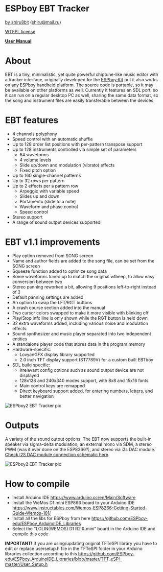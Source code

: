 # ESPboy EBT Tracker
[by shiru8bit](https://shiru.untergrund.net) (shiru@mail.ru) 

[WTFPL license](https://ru.wikipedia.org/wiki/WTFPL)

**[User Manual](https://github.com/ESPboy-edu/ESPboy_EBT_Tracker/blob/main/EBT%20-%20ESPboy%20tracker.pdf?raw=true)**

# About

EBT is a tiny, minimalistic, yet quite powerful chiptune-like music editor with a tracker interface, originally developed for the [ESPboy:Kit](https://www.espboy.com) but it also works on any ESPboy handheld platform.
The source code is portable, so it may be available on other platforms as well. Currently it features an SDL port, so it can run on a regular desktop PC as well, sharing the same data format, so the song and instrument files are easily transferable between the devices.

# EBT features
- 4 channels polyphony
- Speed control with an automatic shuffle
- Up to 128 order list positions with per-pattern transpose support
- Up to 128 instruments controlled via simple set of parameters
    - 64 waveforms
    - 4 volume levels
    - Slide up/down and modulation (vibrato) effects
    - Fixed pitch option
- Up to 160 single-channel patterns
- Up to 32 rows per pattern
- Up to 2 effects per a pattern row
    - Arpeggio with variable speed
    - Slides up and down
    - Portamento (slide to a note)
    - Waveform and phase control
    - Speed control
- Stereo support
- A range of sound output devices supported


# EBT v1.1 improvements
- Play option removed from SONG screen
- Name and author fields are added to the song file, can be set from the SONG screen
- Squeeze function added to optimize song data
- Some waveforms tuned up to match the original wtbeep, to allow easy conversion
between two
- Stereo panning reworked a bit, allowing 9 positions left-to-right instead of 3
- Default panning settings are added
- An option to swap the LFT/RGT buttons
- A crash course section added into the manual
- Two cursor colors swapped to make it more visible with blinking off
- Play/Stop info line is only shown while the RGT button is held down
- 32 extra waveforms added, including various noise and modulation effects
- Sound synthesizer and music player separated into two independent entities
- A standalone player code that stores data in the program memory
- Hardware-specific:
    - LovyanGFX display library supported
    - 2.0 inch TFT display support (ST7789V) for a custom built EBTboy
- SDL build specific:
    - Irrelevant config options such as sound output device are not displayed
    - 128x128 and 240x340 modes support, with 8x8 and 15x16 fonts
    - Main control keys are remapped
    - Direct keyboard support added, for entering numbers, letters, and better
navigation


![ESPboy2 EBT Tracker pic](https://github.com/ESPboy-edu/ESPboy_EBT_Tracker/blob/main/ESPboy2_EBT_Tracker_look.png?raw=true)

# Outputs

A variety of the sound output options. The EBT now supports the built-in speaker via sigma-delta modulation, an external mono via SDM, a stereo PWM (was it ever done on the ESP8266?), and stereo via i2s DAC module. [Check I2S DAC module connection schematic here](https://github.com/ESPboy-edu/ESPboy_PT3Play).

![ESPboy2 EBT Tracker pic](https://github.com/ESPboy-edu/ESPboy_EBT_Tracker/blob/main/ebttrackeroutputs.png?raw=true)

# How to compile
  - Install Arduino IDE https://www.arduino.cc/en/Main/Software
  - Install the WeMos D1 mini ESP866 board to your Arduino IDE https://www.instructables.com/Wemos-ESP8266-Getting-Started-Guide-Wemos-101/
  - Install all the libs for ESPboy from here https://github.com/ESPboy-edu/ESPboy_ArduinoIDE_Libraries
  - Select the "LOLIN(WEMOS) D1 R2 & mini" board in the Arduino IDE and compile this code


**IMPORTANT!**
  if you are using/updating original TFTeSPI library
  you have to edit or replace usersetup.h file in the TFTeSPI folder in your Arduino libraries collection
  according to this https://github.com/ESPboy-edu/ESPboy_ArduinoIDE_Libraries/blob/master/TFT_eSPI-master/User_Setup.h

